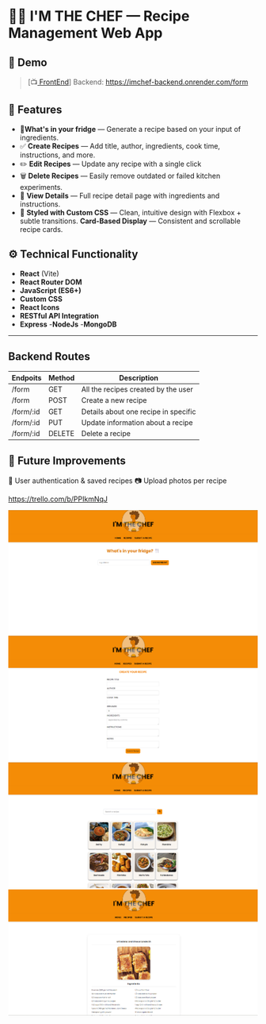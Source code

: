 # 🧑‍🍳 I'M THE CHEF — Recipe Management Web App

## 📸 Demo

> [📺[ FrontEnd](https://imchef-frontend.onrender.com)]
Backend: https://imchef-backend.onrender.com/form


## 🚀 Features

- 🔎**What's in your fridge** — Generate a recipe based on your input of ingredients. 
- ✅ **Create Recipes** — Add title, author, ingredients, cook time, instructions, and more.
- ✏️ **Edit Recipes** —  Update any recipe with a single click
- 🗑️ **Delete Recipes** — Easily remove outdated or failed kitchen experiments.
- 👀 **View Details** — Full recipe detail page with ingredients and instructions.
- 🎨 **Styled with Custom CSS** — Clean, intuitive design with Flexbox + subtle transitions.
**Card-Based Display** — Consistent and scrollable recipe cards.


## ⚙️ Technical Functionality 

- **React** (Vite)
- **React Router DOM**
- **JavaScript (ES6+)**
- **Custom CSS**
- **React Icons**
- **RESTful API Integration**
- **Express**
-**NodeJs**
-**MongoDB**

---

## Backend Routes
| Endpoits      | Method        |Description    | 
| ------------- | ------------- | ------------- |
| /form         | GET           | All the recipes created by the user| 
| /form         | POST          | Create a new recipe |
| /form/:id     | GET           | Details about one recipe in specific | 
| /form/:id     | PUT           |Update information about a recipe | 
| /form/:id     | DELETE        |Delete a recipe| 

## 🧪 Future Improvements
📝 User authentication & saved recipes
📷 Upload photos per recipe

https://trello.com/b/PPIkmNqJ

![Main Page](MainPage.png)
![Form Page](FormPage.png)
![Recipes Page](RecipesPage.png)
![Recipe page](image.png)